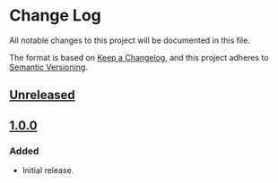 # Change Log

All notable changes to this project will be documented in this file.

The format is based on [Keep a Changelog](https://keepachangelog.com/en/1.0.0/),
and this project adheres to [Semantic Versioning](https://semver.org/spec/v2.0.0.html).

## [Unreleased]

## [1.0.0] 
### Added
- Initial release.

[Unreleased]: https://github.com/letsar/binder/compare/v1.0.0...HEAD
[1.0.0]: https://github.com/letsar/binder/compare/releases/tag/v1.0.0
